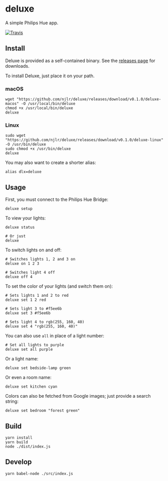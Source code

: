 # deluxe

A simple Philips Hue app. 

[![Travis](https://img.shields.io/travis/njlr/deluxe.svg)](https://travis-ci.org/njlr/deluxe) 

## Install

Deluxe is provided as a self-contained binary. See the [releases page](https://github.com/njlr/deluxe/releases) for downloads. 

To install Deluxe, just place it on your path. 

### macOS

```bash=
wget "https://github.com/njlr/deluxe/releases/download/v0.1.0/deluxe-macos" -O /usr/local/bin/deluxe
chmod +x /usr/local/bin/deluxe
deluxe
```

### Linux

```bash=
sudo wget "https://github.com/njlr/deluxe/releases/download/v0.1.0/deluxe-linux" -O /usr/bin/deluxe
sudo chmod +x /usr/bin/deluxe
deluxe
```

You may also want to create a shorter alias: 

```bash=
alias dlx=deluxe
```

## Usage

First, you must connect to the Philips Hue Bridge: 

```bash=
deluxe setup
```

To view your lights: 

```bash=
deluxe status

# Or just
deluxe
```

To switch lights on and off: 

```bash=
# Switches lights 1, 2 and 3 on
deluxe on 1 2 3

# Switches light 4 off
deluxe off 4
```

To set the color of your lights (and switch them on): 

```bash=
# Sets lights 1 and 2 to red
deluxe set 1 2 red

# Sets light 3 to #f5ee6b
deluxe set 3 #f5ee6b

# Sets light 4 to rgb(255, 160, 40)
deluxe set 4 "rgb(255, 160, 40)"
```

You can also use `all` in place of a light number: 

```bash=
# Set all lights to purple
deluxe set all purple 
```

Or a light name: 

```bash=
deluxe set bedside-lamp green
```

Or even a room name: 

```bash=
deluxe set kitchen cyan 
```

Colors can also be fetched from Google images; just provide a search string: 

```bash=
deluxe set bedroom "forest green"
```

## Build

```bash=
yarn install
yarn build
node ./dist/index.js
```

## Develop

```bash=
yarn babel-node ./src/index.js
```
